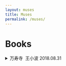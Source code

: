 ```yaml
---
layout: muses
title: Muses
permalink: /muses/
---
```


# Books

<details markdown="1"><summary><span class="summary">万寿寺<span class="grey-color small-font">&nbsp;&nbsp;王小波</span></span>
<span class="summary-right grey-color">2018.08.31</span>
</summary>
暑假之中听到一个学长偶然提到他正在读王小波的《万寿寺》，彼时我恰有空闲，又不想刷剧，遂开始读这本《万寿寺》。小说的语言和叙事结构使得阅读起来体验很棒。

关于小说的内容：
> 这故事有一种特别的讨厌之处，那就是它有了寓意。而故事就是故事，不该有寓意。

关于自由派和学院派：
> 我总忘不了坏掉的锅炉在造成干渴，这种干渴就在我唇上，根本不是喝水可解。行动的欲望就像一种奇痒，深入我的内心。

著名的结尾：
> 当一切都无可挽回地沦为真实，我的故事就要结束了。……虽然记忆已经恢复，我有了一个属于自己的故事，但我还想回到长安城里——这已经成为一种积习。一个人只拥有此生此世是不够的，他还应该拥有诗意的世界。……薛嵩要到那里和红线汇合，我要回到万寿寺和白衣女人汇合。长安城里的一切已经结束。一切都在无可挽回地走向庸俗。

作者王小波是[一名程序员](https://www.biaodianfu.com/wangxiaobo.html)，所以小说中还有这样的段落：
> 作为一个史学家，我的脑壳应该是个 monitor ，手是一台打印机，在我的胸腔里，跳动着一个微处理器，就如那广告上说的 pentium ，给电脑一颗奔腾的心。说我是台 586 ，是不是给自己脸上贴金？我的肠胃是台硬磁盘机，肚脐眼是软磁盘机。我还有一肚子的下水，可以和电脑部件一一对应。对应完了，还多了两条腿。假如电脑也长腿，我就更修不过来了。更加遗憾的是，我这台计算机还要吃饭和屙屎。
</details>
